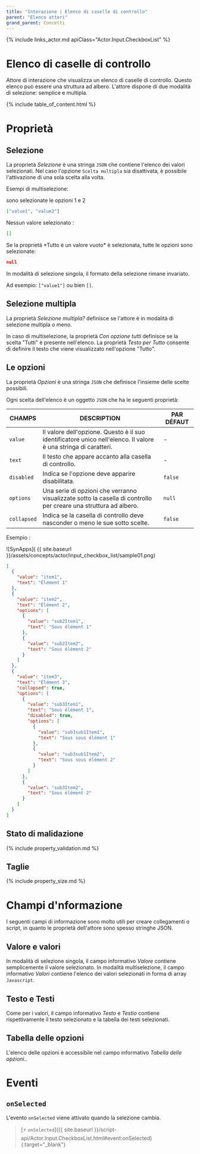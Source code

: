 ```yaml
---
title: "Interazione | Elenco di caselle di controllo"
parent: "Elenco attori"
grand_parent: Concetti
---
```


{% include links_actor.md apiClass="Actor.Input.CheckboxList" %}

# Elenco di caselle di controllo

Attore di interazione che visualizza un elenco di caselle di controllo. Questo elenco può essere una struttura ad albero. L'attore dispone di due modalità di selezione: semplice e multipla.

{% include table_of_content.html %}

# Proprietà

## Selezione

La proprietà *Selezione* è una stringa `JSON` che contiene l'elenco dei valori selezionati. Nel caso l'opzione  `Scelta multipla` sia disattivata, è possibile l'attivazione di una sola scelta alla volta.

Esempi di multiselezione:

<div class="code-example" markdown="1">
sono selezionate le opzioni 1 e 2
</div>

```json
["value1", "value2"]
```

<div class="code-example" markdown="1">
Nessun valore selezionato :
</div>

```json
[]
```

<div class="code-example" markdown="1">
Se la proprietà *Tutto è un valore vuoto* è selezionata, tutte le opzioni sono selezionate:
</div>

```json
null
```

In modalità di selezione singola, il formato della selezione rimane invariato.

Ad esempio: `["value1"]` ou bien `[]`.

## Selezione multipla
La proprietà *Selezione multipla?* definisce se l'attore è in modalità di selezione multipla o meno.

In caso di multiselezione, la proprietà *Con opzione tutti* definisce se la scelta "Tutti" è presente nell'elenco. La proprietà *Testo per Tutto* consente di definire il testo che viene visualizzato nell'opzione "Tutto".

## Le opzioni

La proprietà *Opzioni* è una stringa `JSON` che definisce l'insieme delle scelte possibili.

Ogni scelta dell'elenco è un oggetto `JSON` che ha le seguenti proprietà:

| CHAMPS | DESCRIPTION | PAR DÉFAUT |
|--------|-------------|------------|
| `value` | Il valore dell'opzione. Questo è il suo identificatore unico nell'elenco. Il valore è una stringa di caratteri. | - |
| `text` | Il testo che appare accanto alla casella di controllo. | - |
| `disabled` | Indica se l'opzione deve apparire disabilitata. | `false` |
| `options` | Una serie di opzioni che verranno visualizzate sotto la casella di controllo per creare una struttura ad albero. | `null` |
| `collapsed` | Indica se la casella di controllo deve nasconder o meno le sue sotto scelte. | `false` |

Esempio :

<div class="code-example" markdown="1">

![SynApps]( {{ site.baseurl }}/assets/concepts/actor/input_checkbox_list/sample01.png)



</div>

```json
[
  {
    "value": "item1",
    "text": "Élément 1"
  },
  {
    "value": "item2",
    "text": "Élément 2",
    "options": [
      {
        "value": "sub2Item1",
        "text": "Sous élément 1"
      },
      {
        "value": "sub2Item2",
        "text": "Sous élément 2"
      }
    ]
  },
  {
    "value": "item3",
    "text": "Élément 3",
    "collapsed": true,
    "options": [
      {
        "value": "sub3Item1",
        "text": "Sous élément 1",
        "disabled": true,
        "options": [
          {
            "value": "sub3sub1Item1",
            "text": "Sous sous élément 1"
          },
          {
            "value": "sub3sub1Item2",
            "text": "Sous sous élément 2"
          }
        ]
      },
      {
        "value": "sub3Item2",
        "text": "Sous élément 2"
      }
    ]
  }
]
```

## Stato di malidazione

{% include property_validation.md %}

## Taglie

{% include property_size.md %}

# Champi d'nformazione
I seguenti campi di informazione sono molto utili per creare collegamenti o script, in quanto le proprietà dell'attore sono spesso stringhe JSON.

## Valore e valori

In modalità di selezione singola, il campo informativo *Valore* contiene semplicemente il valore selezionato. In modalità multiselezione, il campo informativo *Valori* contiene l'elenco dei valori selezionati in forma di array `Javascript`.

## Testo e Testi

Come per i valori, il campo informativo *Testo* e *Testio* contiene rispettivamente il testo selezionato e la tabella dei testi selezionati.

## Tabella delle opzioni

L'elenco delle opzioni è accessibile nel campo informativo *Tabella delle opzioni*..

# Eventi

## `onSelected`

L'evento `onSelected` viene attivato quando la selezione cambia.

> [⚡ `onSelected`]({{ site.baseurl }}/script-api/Actor.Input.CheckboxList.html#event:onSelected){:target="_blank"}
